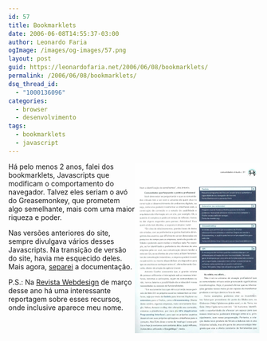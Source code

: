 ```yaml
---
id: 57
title: Bookmarklets
date: 2006-06-08T14:55:37-03:00
author: Leonardo Faria
ogImage: /images/og-images/57.png
layout: post
guid: https://leonardofaria.net/2006/06/08/bookmarklets/
permalink: /2006/06/08/bookmarklets/
dsq_thread_id:
  - "1000136096"
categories:
  - browser
  - desenvolvimento
tags:
  - bookmarklets
  - javascript
---
```

[<img src="/wp-content/uploads/2006/06/flickr.jpg" alt="Revista Webdesign" width="250" align="right" />](/wp-content/uploads/2006/06/flickr.jpg)Há pelo menos 2 anos, falei dos bookmarklets, Javascripts que modificam o comportamento do navegador. Talvez eles seriam o avó do Greasemonkey, que prometem algo semelhante, mais com uma maior riqueza e poder.

Nas versões anteriores do site, sempre divulgava vários desses Javascripts. Na transição de versão do site, havia me esquecido deles. Mais agora, [separei](/wp-content/uploads/2006/06/bookmarklets.html) a documentação.

P.S.: Na [Revista Webdesign](http://www.arteccom.com.br/webdesign) de março desse ano há uma interessante reportagem sobre esses recursos, onde inclusive aparece meu nome.
